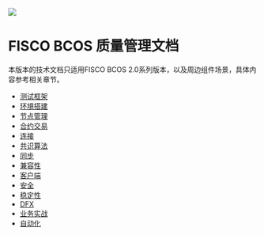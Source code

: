 ![](https://github.com/jishitang/FISCO-BCOS-TEST/raw/master/docs/FISCO_BCOS_QM_Logo.svg?sanitize=true)

# FISCO BCOS 质量管理文档

本版本的技术文档只适用FISCO BCOS 2.0系列版本，以及周边组件场景，具体内容参考相关章节。


- [测试框架](https://fisco-bcos-test.readthedocs.io/zh_CN/latest/docs/introduction.html)
- [环境搭建](https://fisco-bcos-test.readthedocs.io/zh_CN/latest/docs/what_is_new.html)
- [节点管理](https://fisco-bcos-test.readthedocs.io/zh_CN/latest/docs/change_log/index.html)
- [合约交易](https://fisco-bcos-test.readthedocs.io/zh_CN/latest/docs/installation.html)
- [连接](https://fisco-bcos-test.readthedocs.io/zh_CN/latest/docs/tutorial/index.html)
- [共识算法](https://fisco-bcos-test.readthedocs.io/zh_CN/latest/docs/manual/index.html)
- [同步](https://fisco-bcos-test.readthedocs.io/zh_CN/latest/docs/enterprise_tools/index.html)
- [兼容性](https://fisco-bcos-test.readthedocs.io/zh_CN/latest/docs/sdk/index.html)
- [客户端](https://fisco-bcos-test.readthedocs.io/zh_CN/latest/docs/browser/browser.html)
- [安全](https://fisco-bcos-test.readthedocs.io/zh_CN/latest/docs/design/index.html)
- [稳定性](https://fisco-bcos-test.readthedocs.io/zh_CN/latest/docs/api.html)
- [DFX](https://fisco-bcos-test.readthedocs.io/zh_CN/latest/docs/faq.html)
- [业务实战](https://fisco-bcos-test.readthedocs.io/zh_CN/latest/docs/community.html)
- [自动化](https://fisco-bcos-test.readthedocs.io/zh_CN/latest/docs/autotest.html)
